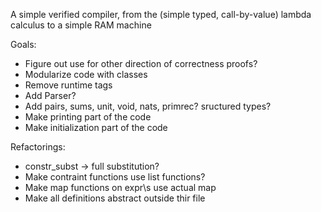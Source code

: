 A simple verified compiler, from the (simple typed, call-by-value) lambda calculus to a simple RAM machine

Goals:

- Figure out use for other direction of correctness proofs?
- Modularize code with classes
- Remove runtime tags
- Add Parser?
- Add pairs, sums, unit, void, nats, primrec? sructured types?
- Make printing part of the code
- Make initialization part of the code

Refactorings: 

- constr_subst -> full substitution?
- Make contraint functions use list functions?
- Make map functions on expr\s use actual map
- Make all definitions abstract outside thir file